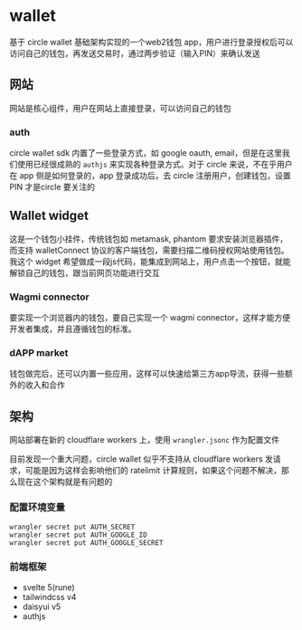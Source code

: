 
# wallet

基于 circle wallet 基础架构实现的一个web2钱包 app，用户进行登录授权后可以访问自己的钱包，再发送交易时，通过两步验证（输入PIN）来确认发送

## 网站

网站是核心组件，用户在网站上直接登录，可以访问自己的钱包

### auth

circle wallet sdk 内置了一些登录方式，如 google oauth, email，但是在这里我们使用已经很成熟的 `authjs` 来实现各种登录方式。对于 circle 来说，不在乎用户在 app 侧是如何登录的，app 登录成功后，去 circle 注册用户，创建钱包，设置 PIN 才是circle 要关注的


## Wallet widget

这是一个钱包小挂件，传统钱包如 metamask, phantom 要求安装浏览器插件，而支持 walletConnect 协议的客户端钱包，需要扫描二维码授权网站使用钱包。
我这个 widget 希望做成一段js代码，能集成到网站上，用户点击一个按钮，就能解锁自己的钱包，跟当前网页功能进行交互

### Wagmi connector

要实现一个浏览器内的钱包，要自己实现一个 wagmi connector，这样才能方便开发者集成，并且遵循钱包的标准。

### dAPP market

钱包做完后，还可以内置一些应用，这样可以快速给第三方app导流，获得一些额外的收入和合作

## 架构

网站部署在新的 cloudflare workers 上，使用 `wrangler.jsonc` 作为配置文件

目前发现一个重大问题，circle wallet 似乎不支持从 cloudflare workers 发请求，可能是因为这样会影响他们的 ratelimit 计算规则，如果这个问题不解决，那么现在这个架构就是有问题的

### 配置环境变量

```shell
wrangler secret put AUTH_SECRET
wrangler secret put AUTH_GOOGLE_ID
wrangler secret put AUTH_GOOGLE_SECRET
```

### 前端框架

- svelte 5(rune)
- tailwindcss v4
- daisyui v5
- authjs
